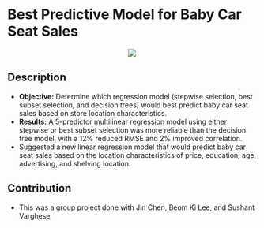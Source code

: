 # Best Predictive Model for Baby Car Seat Sales

<p align="center">
  <img src="https://data.family-nation.com/imgprodotto/safety-1st-sweet-safe-baby-car-seat-group-0-1-full-red-0-18-kg-car-seats-group-1-2-3_47602.jpg" />
</p>

Description 
-----------
* __Objective:__ Determine which regression model (stepwise selection, best subset selection, and decision trees) would best predict baby car seat sales based on store location characteristics. 
* __Results:__ A 5-predictor multilinear regression model using either stepwise or best subset selection was more reliable than the decision tree model, with a 12% reduced RMSE and 2% improved correlation. 
* Suggested a new linear regression model that would predict baby car seat sales based on the location characteristics of price, education, age, advertising, and shelving location. 

Contribution 
-------------
* This was a group project done with Jin Chen, Beom Ki Lee, and Sushant Varghese
